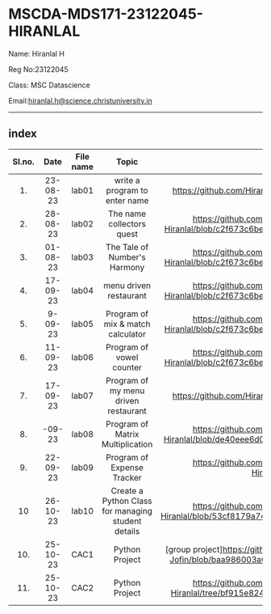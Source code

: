 # MSCDA-MDS171-23122045-HIRANLAL

Name: Hiranlal H 

Reg No:23122045

Class: MSC Datascience

Email:hiranlal.h@science.christuniversity.in 


***
## index 
|SI.no.|Date|File name|Topic|Link|
|:----:|:----:|:----:|:----:|:----:|
|1.|23-08-23|lab01|write a program to enter name|https://github.com/HiranlalH/MScDSA-MDS171-23122045-Hiranlal.git
|2.|28-08-23|lab02|The name collectors quest|https://github.com/HiranlalH/MScDSA-MDS171-23122045-Hiranlal/blob/c2f673c6be4d4016f43d52e51f5acc5fd7b6c1dc/lab02.ipynb
|3.|01-08-23|lab03|The Tale of Number's Harmony|https://github.com/HiranlalH/MScDSA-MDS171-23122045-Hiranlal/blob/c2f673c6be4d4016f43d52e51f5acc5fd7b6c1dc/lab03.ipynb
|4.|17-09-23|lab04|menu driven restaurant|https://github.com/HiranlalH/MScDSA-MDS171-23122045-Hiranlal/blob/c2f673c6be4d4016f43d52e51f5acc5fd7b6c1dc/lab04.ipynb
|5.|9-09-23|lab05|Program of mix & match calculator|https://github.com/HiranlalH/MScDSA-MDS171-23122045-Hiranlal/blob/c2f673c6be4d4016f43d52e51f5acc5fd7b6c1dc/lab05.ipynb
|6.|11-09-23|lab06|Program of vowel counter|https://github.com/HiranlalH/MScDSA-MDS171-23122045-Hiranlal/blob/c2f673c6be4d4016f43d52e51f5acc5fd7b6c1dc/lab06.ipynb
|7.|17-09-23|lab07|Program of my menu driven restaurant|https://github.com/HiranlalH/MScDSA-MDS171-23122045-Hiranlal.git
|8.|-09-23|lab08|Program of Matrix Multiplication| https://github.com/HiranlalH/MScDSA-MDS171-23122045-Hiranlal/blob/de40eee6d0bb4a6457f7fc102d7f9181f96ad203/lab08.ipynb
|9.|22-09-23|lab09|Program of Expense Tracker|https://github.com/HiranlalH/MScDSA-MDS171-23122045-Hiranlal/blob/main/lab09.ipynb
|10|26-10-23|lab10|Create a Python Class for managing student details|https://github.com/HiranlalH/MScDSA-MDS171-23122045-Hiranlal/blob/53cf8179a74837843bb2062c4f11e99d272d0d9e/lab10.ipynb
|10.|25-10-23|CAC1|Python Project|[group project]https://github.com/jofin-44/MScDSA-MDS171-23122017-Jofin/blob/baa986003a06ad17b9975630eccde650bc61f636/cac.ipynb
|11.|25-10-23|CAC2|Python Project|https://github.com/HiranlalH/MScDSA-MDS171-23122045-Hiranlal/tree/bf915e824408709e4f5cbb34dab6bd805159e9e8/CAC-2